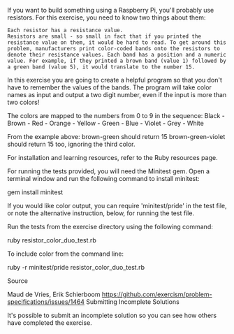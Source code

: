 

If you want to build something using a Raspberry Pi, you'll probably use resistors. For this exercise, you need to know two things about them:

    Each resistor has a resistance value.
    Resistors are small - so small in fact that if you printed the resistance value on them, it would be hard to read. To get around this problem, manufacturers print color-coded bands onto the resistors to denote their resistance values. Each band has a position and a numeric value. For example, if they printed a brown band (value 1) followed by a green band (value 5), it would translate to the number 15.

In this exercise you are going to create a helpful program so that you don't have to remember the values of the bands. The program will take color names as input and output a two digit number, even if the input is more than two colors!

The colors are mapped to the numbers from 0 to 9 in the sequence: Black - Brown - Red - Orange - Yellow - Green - Blue - Violet - Grey - White

From the example above: brown-green should return 15 brown-green-violet should return 15 too, ignoring the third color.

For installation and learning resources, refer to the Ruby resources page.

For running the tests provided, you will need the Minitest gem. Open a terminal window and run the following command to install minitest:

gem install minitest

If you would like color output, you can require 'minitest/pride' in the test file, or note the alternative instruction, below, for running the test file.

Run the tests from the exercise directory using the following command:

ruby resistor_color_duo_test.rb

To include color from the command line:

ruby -r minitest/pride resistor_color_duo_test.rb

Source

Maud de Vries, Erik Schierboom https://github.com/exercism/problem-specifications/issues/1464
Submitting Incomplete Solutions

It's possible to submit an incomplete solution so you can see how others have completed the exercise.
